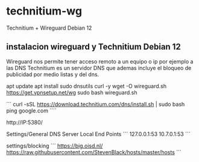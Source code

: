 # technitium-wg
Technitium + Wireguard Debian 12
## instalacion wireguard y Technitium Debian 12
Wireguard nos permite tener acceso remoto a un equipo o ip por ejemplo a las DNS
Technitium es un servidor DNS que ademas incluye el bloqueo de publicidad por medio listas y del dns.


apt update
apt install sudo dnsutils curl -y
wget -O wireguard.sh https://get.vpnsetup.net/wg
sudo bash wireguard.sh


´´´
curl -sSL https://download.technitium.com/dns/install.sh | sudo bash
ping google.com
´´´´

http://IP:5380/

Settings/General
DNS Server Local End Points
´´´
127.0.0.1:53
10.7.0.1:53
´´´



settings/blocking
´´´
https://big.oisd.nl/
https://raw.githubusercontent.com/StevenBlack/hosts/master/hosts
´´´
